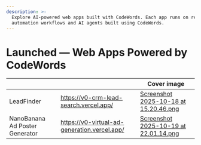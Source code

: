 ```yaml
---
description: >-
  Explore AI-powered web apps built with CodeWords. Each app runs on real
  automation workflows and AI agents built using CodeWords.
---
```


# Launched — Web Apps Powered by CodeWords

<table data-view="cards"><thead><tr><th></th><th data-hidden data-card-target data-type="content-ref"></th><th data-hidden data-card-cover data-type="image">Cover image</th></tr></thead><tbody><tr><td>LeadFinder</td><td><a href="https://v0-crm-lead-search.vercel.app/">https://v0-crm-lead-search.vercel.app/</a></td><td><a href=".gitbook/assets/Screenshot 2025-10-18 at 15.20.46.png">Screenshot 2025-10-18 at 15.20.46.png</a></td></tr><tr><td>NanoBanana Ad Poster Generator</td><td><a href="https://v0-virtual-ad-generation.vercel.app/">https://v0-virtual-ad-generation.vercel.app/</a></td><td><a href=".gitbook/assets/Screenshot 2025-10-19 at 22.01.14.png">Screenshot 2025-10-19 at 22.01.14.png</a></td></tr></tbody></table>

